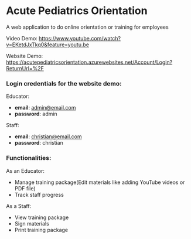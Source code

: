 # Acute Pediatrics Orientation
A web application to do online orientation or training for employees

Video Demo: https://www.youtube.com/watch?v=EKetdJxTkq0&feature=youtu.be

Website Demo: https://acutepediatricsorientation.azurewebsites.net/Account/Login?ReturnUrl=%2F

### Login credentials for the website demo:
Educator:
* **email**: admin@email.com
* **password**: admin

Staff:
* **email**: christian@email.com
* **password**: christian

### Functionalities:

As an Educator:
* Manage training package(Edit materials like adding YouTube videos or PDF file)
* Track staff progress

As a Staff:
* View training package
* Sign materials
* Print training package
